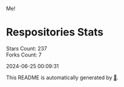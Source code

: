 Me!

# Respositories Stats
Stars Count: 237  
Forks Count: 7

2024-06-25 00:09:31  

This README is automatically generated by [🐰](https://github.com/rnitta/rnitta).
